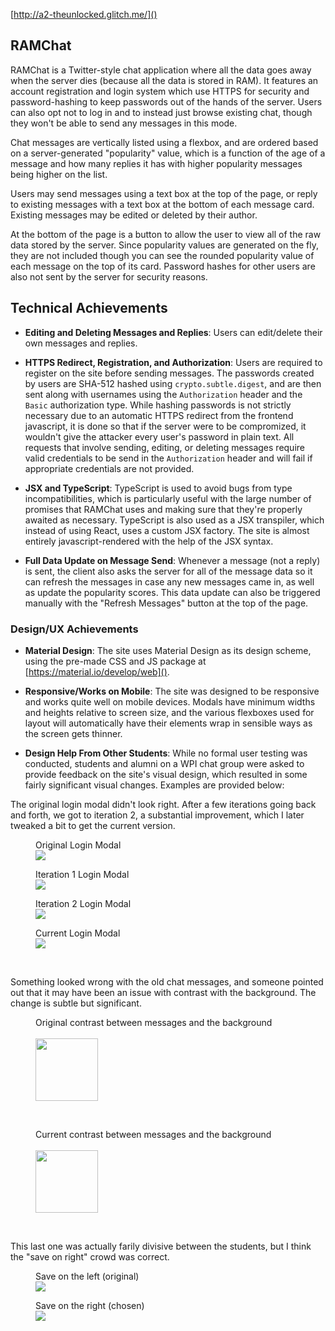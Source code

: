 [http://a2-theunlocked.glitch.me/]()

## RAMChat
RAMChat is a Twitter-style chat application where all the data goes away when the server dies (because all the data is stored in RAM). It features an account registration and login system which use HTTPS for security and password-hashing to keep passwords out of the hands of the server. Users can also opt not to log in and to instead just browse existing chat, though they won't be able to send any messages in this mode.

Chat messages are vertically listed using a flexbox, and are ordered based on a server-generated "popularity" value, which is a function of the age of a message and how many replies it has with higher popularity messages being higher on the list.

Users may send messages using a text box at the top of the page, or reply to existing messages with a text box at the bottom of each message card. Existing messages may be edited or deleted by their author.

At the bottom of the page is a button to allow the user to view all of the raw data stored by the server. Since popularity values are generated on the fly, they are not included though you can see the rounded popularity value of each message on the top of its card. Password hashes for other users are also not sent by the server for security reasons.

## Technical Achievements
- **Editing and Deleting Messages and Replies**: Users can edit/delete their own messages and replies.

- **HTTPS Redirect, Registration, and Authorization**: Users are required to register on the site before sending messages. The passwords created by users are SHA-512 hashed using `crypto.subtle.digest`, and are then sent along with usernames using the `Authorization` header and the `Basic` authorization type. While hashing passwords is not strictly necessary due to an automatic HTTPS redirect from the frontend javascript, it is done so that if the server were to be compromized, it wouldn't give the attacker every user's password in plain text. All requests that involve sending, editing, or deleting messages require valid credentials to be send in the `Authorization` header and will fail if appropriate credentials are not provided.

- **JSX and TypeScript**: TypeScript is used to avoid bugs from type incompatibilities, which is particularly useful with the large number of promises that RAMChat uses and making sure that they're properly awaited as necessary. TypeScript is also used as a JSX transpiler, which instead of using React, uses a custom JSX factory. The site is almost entirely javascript-rendered with the help of the JSX syntax.

- **Full Data Update on Message Send**: Whenever a message (not a reply) is sent, the client also asks the server for all of the message data so it can refresh the messages in case any new messages came in, as well as update the popularity scores. This data update can also be triggered manually with the "Refresh Messages" button at the top of the page.

### Design/UX Achievements
- **Material Design**: The site uses Material Design as its design scheme, using the pre-made CSS and JS package at [https://material.io/develop/web]().

- **Responsive/Works on Mobile**: The site was designed to be responsive and works quite well on mobile devices. Modals have minimum widths and heights relative to screen size, and the various flexboxes used for layout will automatically have their elements wrap in sensible ways as the screen gets thinner.

- **Design Help From Other Students**: While no formal user testing was conducted, students and alumni on a WPI chat group were asked to provide feedback on the site's visual design, which resulted in some fairly significant visual changes. Examples are provided below:

The original login modal didn't look right. After a few iterations going back and forth, we got to iteration 2, a substantial improvement, which I later tweaked a bit to get the current version.
<figure>
    <figcaption>Original Login Modal</figcaption>
    <img src="https://i.imgur.com/pQsktSK.png">
</figure>
<figure>
    <figcaption>Iteration 1 Login Modal</figcaption>
    <img src="https://i.imgur.com/5eKAD8V.png">
</figure>
<figure>
    <figcaption>Iteration 2 Login Modal</figcaption>
    <img src="https://i.imgur.com/UsYPQdx.png">
</figure>
<figure>
    <figcaption>Current Login Modal</figcaption>
    <img src="https://i.imgur.com/xYRxKJZ.png">
</figure>
<br/>

Something looked wrong with the old chat messages, and someone pointed out that it may have been an issue with contrast with the background. The change is subtle but significant.
<figure>
    <figcaption>Original contrast between messages and the background</figcaption>
    <br/>
    <kbd><img width="100" src="https://i.imgur.com/Z3pH366.png"></kbd>
</figure>
<br/>
<figure>
    <figcaption>Current contrast between messages and the background</figcaption>
    <br/>
    <kbd><img width="100" src="https://i.imgur.com/ATUHdDs.png"></kbd>
    <br/>
</figure>
<br/>

This last one was actually farily divisive between the students, but I think the "save on right" crowd was correct.
<figure>
    <figcaption>Save on the left (original)</figcaption>
    <img src="https://i.imgur.com/g0d12GL.png">
</figure>
<figure>
    <figcaption>Save on the right (chosen)</figcaption>
    <img src="https://i.imgur.com/BokG5jP.png">
</figure>
